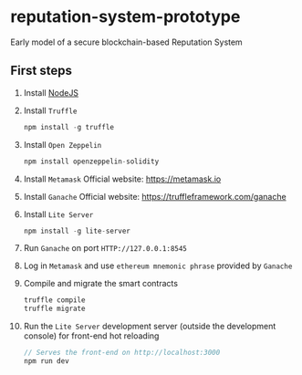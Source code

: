 # reputation-system-prototype
Early model of a secure blockchain-based Reputation System

## First steps

1. Install [NodeJS](https://nodejs.org/en/)

2. Install `Truffle`
    ```javascript
    npm install -g truffle
    ```

3. Install `Open Zeppelin`
    ```javascript
    npm install openzeppelin-solidity
    ```

4. Install `Metamask`
    Official website: https://metamask.io

5. Install `Ganache`
    Official website: https://truffleframework.com/ganache

6. Install `Lite Server`
    ```javascript
    npm install -g lite-server
    ```

7. Run `Ganache` on port `HTTP://127.0.0.1:8545`

8. Log in `Metamask` and use `ethereum mnemonic phrase` provided by `Ganache`

9. Compile and migrate the smart contracts
    ```javascript
    truffle compile
    truffle migrate
    ```

10. Run the `Lite Server` development server (outside the development console) for front-end hot reloading
    ```javascript
    // Serves the front-end on http://localhost:3000
    npm run dev
    ```